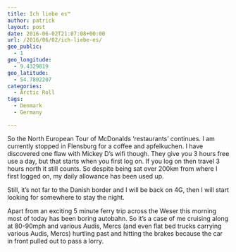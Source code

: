 ```yaml
---
title: Ich liebe es™
author: patrick
layout: post
date: 2016-06-02T21:07:08+00:00
url: /2016/06/02/ich-liebe-es/
geo_public:
  - 1
geo_longitude:
  - 9.4329819
geo_latitude:
  - 54.7802207
categories:
  - Arctic Roll
tags:
  - Denmark
  - Germany

---
```

So the North European Tour of McDonalds &#8216;restaurants&#8217; continues. I am currently stopped in Flensburg for a coffee and apfelkuchen. I have discovered one flaw with Mickey D&#8217;s wifi though. They give you 3 hours free use a day, but that starts when you first log on. If you log on then travel 3 hours north it still counts. So despite being sat over 200km from where I first logged on, my daily allowance has been used up.&nbsp;

Still, it&#8217;s not far to the Danish border and I will be back on 4G, then I will start looking for somewhere to stay the night.&nbsp;

Apart from an exciting 5 minute ferry trip across the Weser this morning most of today has been boring autobahn. So it&#8217;s a case of me cruising along at 80-90mph and various Audis, Mercs (and even flat bed trucks carrying various Audis, Mercs) hurtling past and hitting the brakes because the car in front pulled out to pass a lorry.&nbsp;